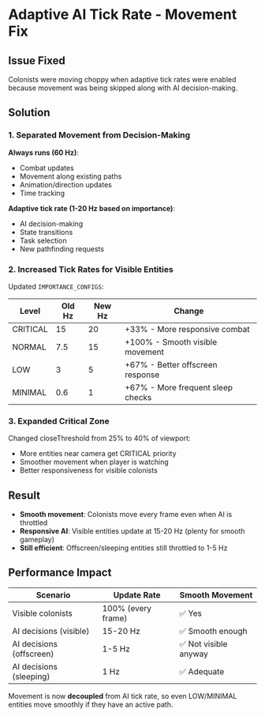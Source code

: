 # Adaptive AI Tick Rate - Movement Fix

## Issue Fixed

Colonists were moving choppy when adaptive tick rates were enabled because movement was being skipped along with AI decision-making.

## Solution

### 1. Separated Movement from Decision-Making

**Always runs (60 Hz)**:
- Combat updates
- Movement along existing paths
- Animation/direction updates
- Time tracking

**Adaptive tick rate (1-20 Hz based on importance)**:
- AI decision-making
- State transitions
- Task selection
- New pathfinding requests

### 2. Increased Tick Rates for Visible Entities

Updated `IMPORTANCE_CONFIGS`:

| Level | Old Hz | New Hz | Change |
|-------|--------|--------|--------|
| CRITICAL | 15 | 20 | +33% - More responsive combat |
| NORMAL | 7.5 | 15 | +100% - Smooth visible movement |
| LOW | 3 | 5 | +67% - Better offscreen response |
| MINIMAL | 0.6 | 1 | +67% - More frequent sleep checks |

### 3. Expanded Critical Zone

Changed closeThreshold from 25% to 40% of viewport:
- More entities near camera get CRITICAL priority
- Smoother movement when player is watching
- Better responsiveness for visible colonists

## Result

- **Smooth movement**: Colonists move every frame even when AI is throttled
- **Responsive AI**: Visible entities update at 15-20 Hz (plenty for smooth gameplay)
- **Still efficient**: Offscreen/sleeping entities still throttled to 1-5 Hz

## Performance Impact

| Scenario | Update Rate | Smooth Movement |
|----------|-------------|-----------------|
| Visible colonists | 100% (every frame) | ✅ Yes |
| AI decisions (visible) | 15-20 Hz | ✅ Smooth enough |
| AI decisions (offscreen) | 1-5 Hz | ✅ Not visible anyway |
| AI decisions (sleeping) | 1 Hz | ✅ Adequate |

Movement is now **decoupled** from AI tick rate, so even LOW/MINIMAL entities move smoothly if they have an active path.
